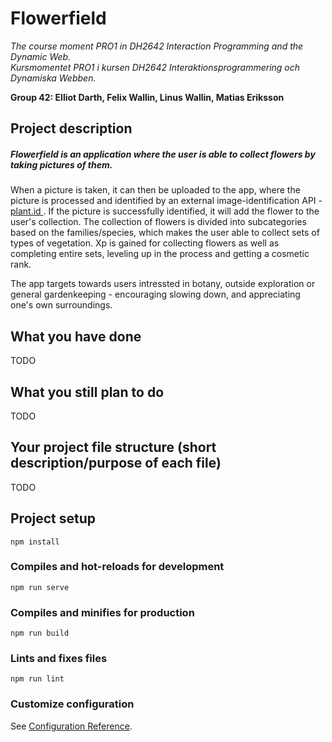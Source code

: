 # Flowerfield

<em>The course moment PRO1 in DH2642 Interaction Programming and the Dynamic Web.</em><br>
<em>Kursmomentet PRO1 i kursen DH2642 Interaktionsprogrammering och Dynamiska Webben.</em><br>

<strong>Group 42: Elliot Darth, Felix Wallin, Linus Wallin, Matias Eriksson</strong>

## Project description

##### Flowerfield is an application where the user is able to collect <em>flowers</em> by taking pictures of them.

When a picture is taken, it can then be uploaded to the app, where the picture is processed and identified by an external image-identification API - [plant.id ](https://web.plant.id/plant-identification-api/).
If the picture is successfully identified, it will add the flower to the user's collection.
The collection of flowers is divided into subcategories based on the families/species, which makes the user able to collect sets of types of vegetation.
Xp is gained for collecting flowers as well as completing entire sets, leveling up in the process and getting a cosmetic rank.<br>

The app targets towards users intressted in botany, outside exploration or general gardenkeeping - encouraging slowing down, and appreciating one's own surroundings.

## What you have done

TODO

## What you still plan to do

TODO

## Your project file structure (short description/purpose of each file)

TODO

## Project setup

```
npm install
```

### Compiles and hot-reloads for development

```
npm run serve
```

### Compiles and minifies for production

```
npm run build
```

### Lints and fixes files

```
npm run lint
```

### Customize configuration

See [Configuration Reference](https://cli.vuejs.org/config/).
